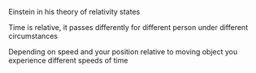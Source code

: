 Einstein in his theory of relativity states 

Time is relative, it passes differently for different person under different circumstances

Depending on speed and your position relative to moving object you experience different speeds of time 
